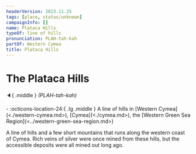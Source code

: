 ```yaml
---
headerVersion: 2023.11.25
tags: [place, status/unknown]
campaignInfo: []
name: Plataca Hills
typeOf: line of hills
pronunciation: PLAH-tah-kah
partOf: Western Cymea
title: Plataca Hills
---
```

# The Plataca Hills
:speaker:{ .middle } *(PLAH-tah-kah)*  
<div class="grid cards ext-narrow-margin ext-one-column" markdown>
-    :octicons-location-24:{ .lg .middle } A line of hills in [Western Cymea](<./western-cymea.md>), [Cymea](<./cymea.md>), the [Western Green Sea Region](<../western-green-sea-region.md>)  
</div>


A line of hills and a few short mountains that runs along the western coast of Cymea. Rich veins of silver were once mined from these hills, but the accessible deposits were all mined out long ago.
